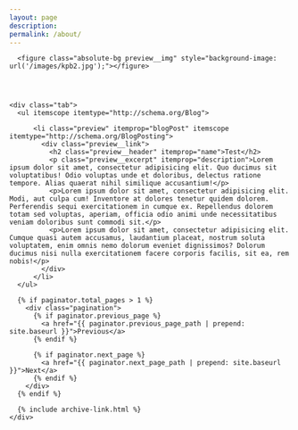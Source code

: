 ```yaml
---
layout: page
description:
permalink: /about/
---
```


<section class="previews">
  <div>

      <figure class="absolute-bg preview__img" style="background-image: url('/images/kpb2.jpg');"></figure>

  </div>

  <div>
    <header>
    </header>

    <div class="tab">
      <ul itemscope itemtype="http://schema.org/Blog">

          <li class="preview" itemprop="blogPost" itemscope itemtype="http://schema.org/BlogPosting">
            <div class="preview__link">
              <h2 class="preview__header" itemprop="name">Test</h2>
              <p class="preview__excerpt" itemprop="description">Lorem ipsum dolor sit amet, consectetur adipisicing elit. Quo ducimus sit voluptatibus! Odio voluptas unde et doloribus, delectus ratione tempore. Alias quaerat nihil similique accusantium!</p>
              <p>Lorem ipsum dolor sit amet, consectetur adipisicing elit. Modi, aut culpa cum! Inventore at dolores tenetur quidem dolorem. Perferendis sequi exercitationem in cumque ex. Repellendus dolorem totam sed voluptas, aperiam, officia odio animi unde necessitatibus veniam doloribus sunt commodi sit.</p>
              <p>Lorem ipsum dolor sit amet, consectetur adipisicing elit. Cumque quasi autem accusamus, laudantium placeat, nostrum soluta voluptatem, enim omnis nemo dolorum eveniet dignissimos? Dolorum ducimus nisi nulla exercitationem facere corporis facilis, sit ea, rem nobis!</p>
            </div>
          </li>
      </ul>

      {% if paginator.total_pages > 1 %}
        <div class="pagination">
          {% if paginator.previous_page %}
            <a href="{{ paginator.previous_page_path | prepend: site.baseurl }}">Previous</a>
          {% endif %}

          {% if paginator.next_page %}
            <a href="{{ paginator.next_page_path | prepend: site.baseurl }}">Next</a>
          {% endif %}
        </div>
      {% endif %}

      {% include archive-link.html %}
    </div>


  </div>

</section>
